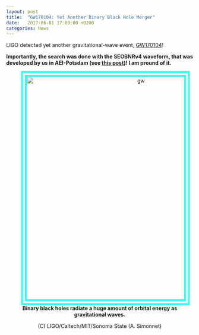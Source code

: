 ```yaml
---
layout: post
title:  "GW170104: Yet Another Binary Black Hole Merger"
date:   2017-06-01 17:00:00 +0200
categories: News
---
```



LIGO detected yet another gravitational-wave event, [GW170104](https://journals.aps.org/prl/abstract/10.1103/PhysRevLett.118.221101)! 

<b>Importantly, the
search was done with the SEOBNRv4 waveform, that was developed by us in
AEI-Potsdam (see [this
post](http://friendshao.github.io/news/2016/11/14/seobnrv4-waveforms-for-aligo.html))! I am pround of it.</b>

<figure>
<center>
<img src="https://d22izw7byeupn1.cloudfront.net/journals/PHYSICS/synopses/images/10.1103/PhysRevLett.118.221101" align="middle" alt="gw" style="border: 15px double #33FFF6; width: 600px;"/></center>
<figcaption><center><b>Binary black holes radiate a huge amount of orbital energy as gravitational waves.</b> <p> (C) LIGO/Caltech/MIT/Sonoma State (A. Simonnet)</p></center></figcaption>
</figure>


